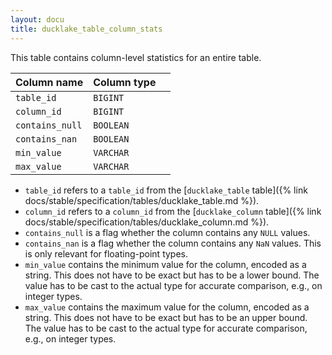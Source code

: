 ```yaml
---
layout: docu
title: ducklake_table_column_stats
---
```


This table contains column-level statistics for an entire table.

| Column name     | Column type |             |
| --------------- | ----------- | ----------- |
| `table_id`      | `BIGINT`    |             |
| `column_id`     | `BIGINT`    |             |
| `contains_null` | `BOOLEAN`   |             |
| `contains_nan`  | `BOOLEAN`   |             |
| `min_value`     | `VARCHAR`   |             |
| `max_value`     | `VARCHAR`   |             |

- `table_id` refers to a `table_id` from the [`ducklake_table` table]({% link docs/stable/specification/tables/ducklake_table.md %}). 
- `column_id` refers to a `column_id` from the [`ducklake_column` table]({% link docs/stable/specification/tables/ducklake_column.md %}). 
- `contains_null` is a flag whether the column contains any `NULL` values.
- `contains_nan` is a flag whether the column contains any `NaN` values. This is only relevant for floating-point types.
- `min_value` contains the minimum value for the column, encoded as a string. This does not have to be exact but has to be a lower bound. The value has to be cast to the actual type for accurate comparison, e.g., on integer types. 
- `max_value` contains the maximum value for the column, encoded as a string. This does not have to be exact but has to be an upper bound. The value has to be cast to the actual type for accurate comparison, e.g., on integer types. 
